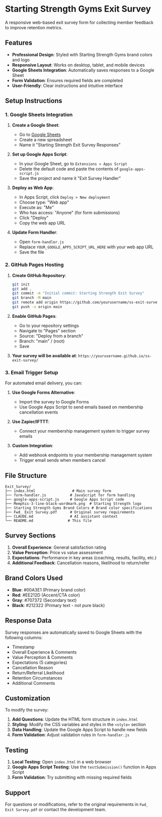 # Starting Strength Gyms Exit Survey

A responsive web-based exit survey form for collecting member feedback to improve retention metrics.

## Features

- **Professional Design**: Styled with Starting Strength Gyms brand colors and logo
- **Responsive Layout**: Works on desktop, tablet, and mobile devices
- **Google Sheets Integration**: Automatically saves responses to a Google Sheet
- **Form Validation**: Ensures required fields are completed
- **User-Friendly**: Clear instructions and intuitive interface

## Setup Instructions

### 1. Google Sheets Integration

1. **Create a Google Sheet**:
   - Go to [Google Sheets](https://sheets.google.com)
   - Create a new spreadsheet
   - Name it "Starting Strength Exit Survey Responses"

2. **Set up Google Apps Script**:
   - In your Google Sheet, go to `Extensions > Apps Script`
   - Delete the default code and paste the contents of `google-apps-script.js`
   - Save the project and name it "Exit Survey Handler"

3. **Deploy as Web App**:
   - In Apps Script, click `Deploy > New deployment`
   - Choose type: "Web app"
   - Execute as: "Me"
   - Who has access: "Anyone" (for form submissions)
   - Click "Deploy"
   - Copy the web app URL

4. **Update Form Handler**:
   - Open `form-handler.js`
   - Replace `YOUR_GOOGLE_APPS_SCRIPT_URL_HERE` with your web app URL
   - Save the file

### 2. GitHub Pages Hosting

1. **Create GitHub Repository**:
   ```bash
   git init
   git add .
   git commit -m "Initial commit: Starting Strength Exit Survey"
   git branch -M main
   git remote add origin https://github.com/yourusername/ss-exit-survey.git
   git push -u origin main
   ```

2. **Enable GitHub Pages**:
   - Go to your repository settings
   - Navigate to "Pages" section
   - Source: "Deploy from a branch"
   - Branch: "main" / (root)
   - Save

3. **Your survey will be available at**:
   `https://yourusername.github.io/ss-exit-survey/`

### 3. Email Trigger Setup

For automated email delivery, you can:

1. **Use Google Forms Alternative**: 
   - Import the survey to Google Forms
   - Use Google Apps Script to send emails based on membership cancellation events

2. **Use Zapier/IFTTT**:
   - Connect your membership management system to trigger survey emails

3. **Custom Integration**:
   - Add webhook endpoints to your membership management system
   - Trigger email sends when members cancel

## File Structure

```
Exit_Survey/
├── index.html                 # Main survey form
├── form-handler.js           # JavaScript for form handling
├── google-apps-script.js     # Google Apps Script code
├── Memphis-3-line-black-wordmark.png  # Starting Strength logo
├── Starting Strength Gyms Brand Colors # Brand color specifications
├── Fwd_ Exit Survey.pdf      # Original survey requirements
├── CLAUDE.md                 # AI assistant context
└── README.md                # This file
```

## Survey Sections

1. **Overall Experience**: General satisfaction rating
2. **Value Perception**: Price vs value assessment
3. **Expectations**: Performance in key areas (coaching, results, facility, etc.)
4. **Additional Feedback**: Cancellation reasons, likelihood to return/refer

## Brand Colors Used

- **Blue**: #00A3E1 (Primary brand color)
- **Red**: #EE212D (Accent/CTA color) 
- **Gray**: #707372 (Secondary text)
- **Black**: #212322 (Primary text - not pure black)

## Response Data

Survey responses are automatically saved to Google Sheets with the following columns:

- Timestamp
- Overall Experience & Comments
- Value Perception & Comments  
- Expectations (5 categories)
- Cancellation Reason
- Return/Referral Likelihood
- Retention Circumstances
- Additional Comments

## Customization

To modify the survey:

1. **Add Questions**: Update the HTML form structure in `index.html`
2. **Styling**: Modify the CSS variables and styles in the `<style>` section
3. **Data Handling**: Update the Google Apps Script to handle new fields
4. **Form Validation**: Adjust validation rules in `form-handler.js`

## Testing

1. **Local Testing**: Open `index.html` in a web browser
2. **Google Apps Script Testing**: Use the `testSubmission()` function in Apps Script
3. **Form Validation**: Try submitting with missing required fields

## Support

For questions or modifications, refer to the original requirements in `Fwd_ Exit Survey.pdf` or contact the development team.